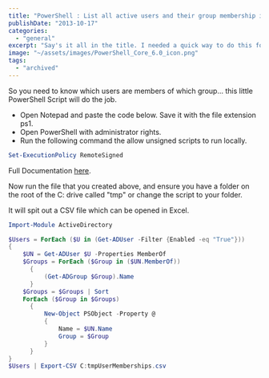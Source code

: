 ```yaml
---
title: "PowerShell : List all active users and their group membership in a domain"
publishDate: "2013-10-17"
categories: 
  - "general"
excerpt: "Say's it all in the title. I needed a quick way to do this for a client. I figured I would publish it here for future reference and anyone else you may find it useful."
image: "~/assets/images/PowerShell_Core_6.0_icon.png"
tags:
  - "archived"
---
```


So you need to know which users are members of which group... this little PowerShell Script will do the job.

- Open Notepad and paste the code below. Save it with the file extension ps1.
- Open PowerShell with administrator rights.
- Run the following command the allow unsigned scripts to run locally.

```powershell
Set-ExecutionPolicy RemoteSigned
```

Full Documentation [here](https://technet.microsoft.com/en-us/library/ee176949.aspx).

Now run the file that you created above, and ensure you have a folder on the root of the C: drive called "tmp" or change the script to your folder.

It will spit out a CSV file which can be opened in Excel.

```powershell
Import-Module ActiveDirectory

$Users = ForEach ($U in (Get-ADUser -Filter {Enabled -eq "True"}))
{
    $UN = Get-ADUser $U -Properties MemberOf
    $Groups = ForEach ($Group in ($UN.MemberOf))
      {
          (Get-ADGroup $Group).Name
      }
    $Groups = $Groups | Sort
    ForEach ($Group in $Groups)
      {
          New-Object PSObject -Property @
          {
              Name = $UN.Name
              Group = $Group
          }
      }
}
$Users | Export-CSV C:tmpUserMemberships.csv
```
